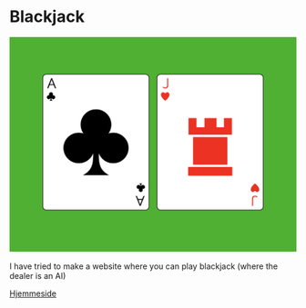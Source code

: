 # Blackjack
![Thumbnail for Blackjack site, consisting of a two cards combined to be blackjack](https://github.com/JHErholt/blackjack/blob/main/blackjack_thumbnail.webp?raw=true)

I have tried to make a website where you can play blackjack (where the dealer is an AI)


[Hjemmeside](https://jerholt-blackjack.netlify.app/)
